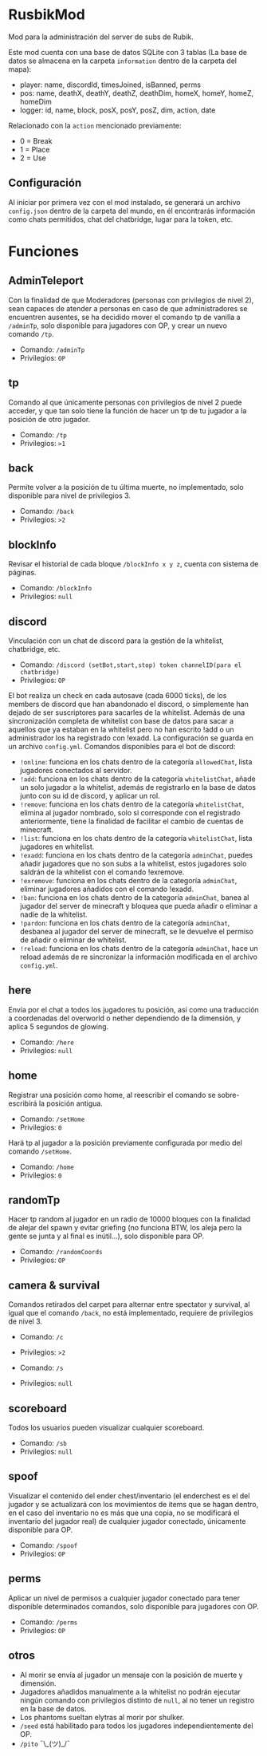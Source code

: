 # RusbikMod
Mod para la administración del server de subs de Rubik.

Este mod cuenta con una base de datos SQLite con 3 tablas (La base de datos se almacena en la carpeta `information` dentro de la carpeta del mapa):
* player: name, discordId, timesJoined, isBanned, perms
* pos: name, deathX, deathY, deathZ, deathDim, homeX, homeY, homeZ, homeDim
* logger: id, name, block, posX, posY, posZ, dim, action, date

Relacionado con la `action` mencionado previamente:
* 0 = Break
* 1 = Place
* 2 = Use


## Configuración
Al iniciar por primera vez con el mod instalado, se generará un archivo `config.json` dentro de la carpeta del mundo, en él encontrarás información como chats permitidos, chat del chatbridge, lugar para la token, etc.

# Funciones

## AdminTeleport
Con la finalidad de que Moderadores (personas con privilegios de nivel 2), sean capaces de atender a personas en caso de que administradores se encuentren ausentes, se ha decidido mover el comando tp de vanilla a `/adminTp`, solo disponible para jugadores con OP, y crear un nuevo comando `/tp`.
* Comando: `/adminTp`
* Privilegios: `OP`

## tp
Comando al que únicamente personas con privilegios de nivel 2 puede acceder, y que tan solo tiene la función de hacer un tp de tu jugador a la posición de otro jugador.
* Comando: `/tp`
* Privilegios: `>1`

## back
Permite volver a la posición de tu última muerte, no implementado, solo disponible para nivel de privilegios 3.
* Comando: `/back`
* Privilegios: `>2`

## blockInfo
Revisar el historial de cada bloque `/blockInfo x y z`, cuenta con sistema de páginas.
* Comando: `/blockInfo`
* Privilegios: `null`

## discord
Vinculación con un chat de discord para la gestión de la whitelist, chatbridge, etc.
* Comando: `/discord (setBot,start,stop) token channelID(para el chatbridge)`
* Privilegios: `OP`

El bot realiza un check en cada autosave (cada 6000 ticks), de los members de discord que han abandonado el discord, o simplemente han dejado de ser suscriptores para sacarles de la whitelist.
Además de una sincronización completa de whitelist con base de datos para sacar a aquellos que ya estaban en la whitelist pero no han escrito !add o un administrador los ha registrado con !exadd.
La configuración se guarda en un archivo `config.yml`.
Comandos disponibles para el bot de discord:
* `!online`: funciona en los chats dentro de la categoría `allowedChat`, lista jugadores conectados al servidor.
* `!add`: funciona en los chats dentro de la categoría `whitelistChat`, añade un solo jugador a la whitelist, además de registrarlo en la base de datos junto con su id de discord, y aplicar un rol.
* `!remove`: funciona en los chats dentro de la categoría `whitelistChat`, elimina al jugador nombrado, solo si corresponde con el registrado anteriormente, tiene la finalidad de facilitar el cambio de cuentas de minecraft.
* `!list`: funciona en los chats dentro de la categoría `whitelistChat`, lista jugadores en whitelist.
* `!exadd`: funciona en los chats dentro de la categoría `adminChat`, puedes añadir jugadores que no son subs a la whitelist, estos jugadores solo saldrán de la whitelist con el comando !exremove.
* `!exremove`: funciona en los chats dentro de la categoría `adminChat`, eliminar jugadores añadidos con el comando !exadd.
* `!ban`: funciona en los chats dentro de la categoría `adminChat`, banea al jugador del server de minecraft y bloquea que pueda añadir o eliminar a nadie de la whitelist.
* `!pardon`: funciona en los chats dentro de la categoría `adminChat`, desbanea al jugador del server de minecraft, se le devuelve el permiso de añadir o eliminar de whitelist.
* `!reload`: funciona en los chats dentro de la categoría `adminChat`, hace un reload además de re sincronizar la información modificada en el archivo `config.yml`.

## here
Envía por el chat a todos los jugadores tu posición, así como una traducción a coordenadas del overworld o nether dependiendo de la dimensión, y aplica 5 segundos de glowing.
* Comando: `/here`
* Privilegios: `null`

## home
Registrar una posición como home, al reescribir el comando se sobre-escribirá la posición antigua.
* Comando: `/setHome`
* Privilegios: `0`

Hará tp al jugador a la posición previamente configurada por medio del comando `/setHome`.
* Comando: `/home`
* Privilegios: `0`

## randomTp
Hacer tp random al jugador en un radio de 10000 bloques con la finalidad de alejar del spawn y evitar griefing (no funciona BTW, los aleja pero la gente se junta y al final es inútil...), solo disponible para OP.
* Comando: `/randomCoords`
* Privilegios: `OP`

## camera & survival
Comandos retirados del carpet para alternar entre spectator y survival, al igual que el comando `/back`, no está implementado, requiere de privilegios de nivel 3.
* Comando: `/c`
* Privilegios: `>2`

* Comando: `/s`
* Privilegios: `null`

## scoreboard
Todos los usuarios pueden visualizar cualquier scoreboard.
* Comando: `/sb`
* Privilegios: `null`

## spoof
Visualizar el contenido del ender chest/inventario (el enderchest es el del jugador y se actualizará con los movimientos de items que se hagan dentro, en el caso del inventario no es más que una copia, no se modificará el inventario del jugador real) de cualquier jugador conectado, únicamente disponible para OP.
* Comando: `/spoof`
* Privilegios: `OP`

## perms
Aplicar un nivel de permisos a cualquier jugador conectado para tener disponible determinados comandos, solo disponible para jugadores con OP.
* Comando: `/perms`
* Privilegios: `OP`

## otros
* Al morir se envía al jugador un mensaje con la posición de muerte y dimensión.
* Jugadores añadidos manualmente a la whitelist no podrán ejecutar ningún comando con privilegios distinto de `null`, al no tener un registro en la base de datos.
* Los phantoms sueltan elytras al morir por shulker.
* `/seed` está habilitado para todos los jugadores independientemente del OP.
* `/pito` ¯\\\_(ツ)_/¯